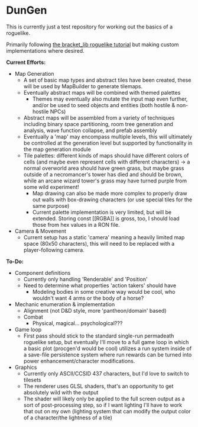 # DunGen

This is currently just a test repository for working out the basics of a roguelike.

Primarily following [the bracket_lib roguelike tutorial](https://bfnightly.bracketproductions.com/rustbook) but making custom implementations where desired.

**Current Efforts:**
* Map Generation
  * A set of basic map types and abstract tiles have been created, these will be used by MapBuilder to generate tilemaps.
  * Eventually abstract maps will be combined with themed palettes
    * Themes may eventually also mutate the input map even further, and/or be used to seed objects and entities (both hostile & non-hostile NPCs)
  * Abstract maps will be assembled from a variety of techniques including binary space partitioning, room tree generation and analysis, wave function collapse, and prefab assembly
  * Eventually a 'map' may encompass multiple levels, this will ultimately be controlled at the generation level but supported by functionality in the map generation module
  * Tile palettes: different kinds of maps should have different colors of cells (and maybe even represent cells with different characters) -> a normal overworld area should have green grass, but maybe grass outside of a necromancer's tower has died and should be brown, while an arcane wizard tower's grass may have turned purple from some wild experiment!
    * Map drawing can also be made more complex to properly draw out walls with box-drawing characters (or use special tiles for the same purpose)
    * Current palette implementation is very limited, but will be extended.  Storing const [[RGBA]] is gross, too, I should load those from hex values in a RON file.
* Camera & Movement
  * Current setup has a static 'camera' meaning a heavily limited map space (80x50 characters), this will need to be replaced with a player-following camera.

**To-Do:**
* Component definitions
  * Currently only handling 'Renderable' and 'Position'
  * Need to determine what properties 'action takers' should have
    * Modeling bodies in some creative way would be cool, who wouldn't want 4 arms or the body of a horse?
* Mechanic enumeration & implementation
  * Alignment (not D&D style, more 'pantheon/domain' based)
  * Combat
    * Physical, magical... psychological???
* Game loop
  * First pass should stick to the standard single-run permadeath roguelike setup, but eventually I'll move to a full game loop in which a basic plot (procgen'd would be cool) utilizes a run system inside of a save-file persistence system where run rewards can be turned into power enhancement/character modifications.
* Graphics
  * Currently only ASCII/CCSID 437 characters, but I'd love to switch to tilesets
  * The renderer uses GLSL shaders, that's an opportunity to get absolutely wild with the output
  * The shader will likely only be applied to the full screen output as a sort of post-processing step, so if I want lighting I'll have to work that out on my own (lighting system that can modify the output color of a character/the lightness of a tile)
